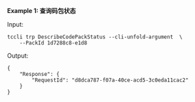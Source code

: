 **Example 1: 查询码包状态**



Input: 

```
tccli trp DescribeCodePackStatus --cli-unfold-argument  \
    --PackId 1d7288c8-e1d8
```

Output: 
```
{
    "Response": {
        "RequestId": "d8dca787-f07a-40ce-acd5-3c0eda11cac2"
    }
}
```

